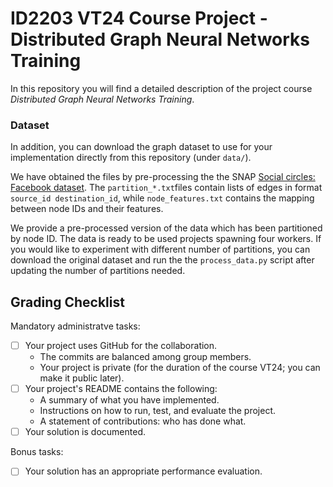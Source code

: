 # ID2203 VT24 Course Project - Distributed Graph Neural Networks Training

In this repository you will find a detailed description of the project course _Distributed Graph Neural Networks Training_. 

### Dataset 

In addition, you can download the graph dataset to use for your implementation directly from this repository (under `data/`).

We have obtained the files by pre-processing the the SNAP [Social circles: Facebook dataset](https://snap.stanford.edu/data/ego-Facebook.html).
The `partition_*.txt`files contain lists of edges in format `source_id destination_id`, while `node_features.txt` contains the mapping between node IDs and their features. 

We provide a pre-processed version of the data which has been partitioned by node ID. The data is ready to be used projects spawning four workers. If you would like to experiment with different number of partitions, you can download the original dataset and run the the `process_data.py` script after updating the number of partitions needed.

## Grading Checklist

Mandatory administratve tasks:
- [ ] Your project uses GitHub for the collaboration.
  - The commits are balanced among group members.
  - Your project is private (for the duration of the course VT24; you can make it public later).
- [ ] Your project's README contains the following:
  - A summary of what you have implemented.
  - Instructions on how to run, test, and evaluate the project.
  - A statement of contributions: who has done what.
- [ ] Your solution is documented.

Bonus tasks:
- [ ] Your solution has an appropriate performance evaluation.
